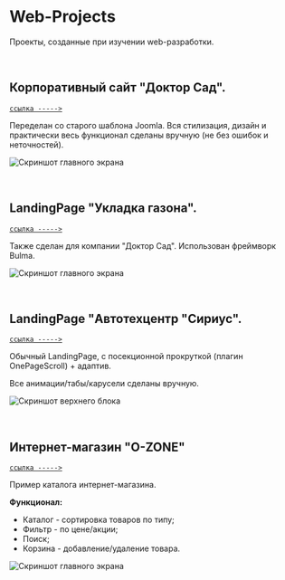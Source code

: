 # Web-Projects
Проекты, созданные при изучении web-разработки.

<br />


## Корпоративный сайт "Доктор Сад".
[`ссылка ----->`](https://doktor-sad.ru)

Переделан со старого шаблона Joomla. Вся стилизация, дизайн и практически весь функционал сделаны вручную (не без ошибок и неточностей).

![Скриншот главного экрана](https://user-images.githubusercontent.com/26305610/89252996-8f17a380-d645-11ea-9588-0e7df5eb7699.png)

<br />


## LandingPage "Укладка газона".
[`ссылка ----->`](http://ukladka-gazona.ru)

Также сделан для компании "Доктор Сад". Использован фреймворк Bulma.

![Скриншот главного экрана](https://user-images.githubusercontent.com/26305610/89253168-0b11eb80-d646-11ea-8c50-408e36f96f9f.png)

<br />


## LandingPage "Автотехцентр "Сириус".
[`ссылка ----->`](https://stiivenson.github.io/Web-Projects/Serious-Projects/1-Auto_Service_Sirius/)

Обычный LandingPage, с посекционной прокруткой (плагин OnePageScroll) + адаптив. 

Все анимации/табы/карусели сделаны вручную.

![Скриншот верхнего блока](https://user-images.githubusercontent.com/26305610/89252687-ad30d400-d644-11ea-866a-0063aa009e25.png)

<br />


## Интернет-магазин "O-ZONE"
[`ссылка ----->`](https://stiivenson.github.io/Web-Projects/Small-Projects/1-Ozon_GloAc/app)

Пример каталога интернет-магазина.

**Функционал:**
- Каталог - сортировка товаров по типу;
- Фильтр - по цене/акции;
- Поиск;
- Корзина - добавление/удаление товара.

![Скриншот главного экрана](https://user-images.githubusercontent.com/26305610/89252785-f54ff680-d644-11ea-8a89-9d8237cdb123.png)
